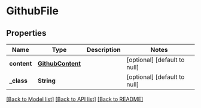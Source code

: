 # GithubFile
## Properties

| Name | Type | Description | Notes |
|------------ | ------------- | ------------- | -------------|
| **content** | [**GithubContent**](GithubContent.md) |  | [optional] [default to null] |
| **\_class** | **String** |  | [optional] [default to null] |

[[Back to Model list]](../README.md#documentation-for-models) [[Back to API list]](../README.md#documentation-for-api-endpoints) [[Back to README]](../README.md)

